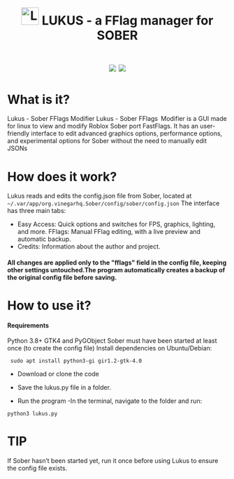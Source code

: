 <!DOCTYPE html>
<html lang="en">
<head>
    <meta charset="UTF-8">
    <meta name="viewport" content="width=device-width, initial-scale=1.0">
</head>
<body>
    <h1 align="center">
        <img src="https://i.postimg.cc/KYg2SKGf/59a711a4-5083-43ac-a1fd-216876fba3e2-removalai-preview.png" width="40" alt="Logo"/> 
         LUKUS - a FFlag manager for SOBER
    </h1>
 <!DOCTYPE html>
<html lang="en">
<head>
    <meta charset="UTF-8">
    <meta name="viewport" content="width=device-width, initial-scale=1.0">
</head>
<body>
    <h1 align="center">
        <img src="https://i.ibb.co/yBM2GKZ2/Captura-de-tela-de-2025-05-31-18-23-09.png"/>
        <img src="https://i.ibb.co/Cp6fCPkm/Captura-de-tela-de-2025-05-31-18-23-15.png"/>
    </h1>
</body>
</html>

# What is it?

Lukus - Sober FFlags Modifier Lukus - Sober FFlags Modifier is a GUI made for linux to view and modify Roblox Sober port FastFlags. It has an user-friendly interface to edit advanced graphics options, performance options, and experimental options for Sober without the need to manually edit JSONs

# How does it work?

Lukus reads and edits the config.json file from Sober, located at `~/.var/app/org.vinegarhq.Sober/config/sober/config.json`
The interface has three main tabs:

- Easy Access: Quick options and switches for FPS, graphics, lighting, and more.
FFlags: Manual FFlag editing, with a live preview and automatic backup.
- Credits: Information about the author and project.
#### All changes are applied only to the "fflags" field in the config file, keeping other settings untouched.The program automatically creates a backup of the original config file before saving.

# How to use it?

#### Requirements

Python 3.8+
GTK4 and PyGObject
Sober must have been started at least once (to create the config file)
Install dependencies on Ubuntu/Debian:

```
 sudo apt install python3-gi gir1.2-gtk-4.0
```
- Download or clone the code
- Save the lukus.py file in a folder.

- Run the program
-In the terminal, navigate to the folder and run:
```
python3 lukus.py
```
# TIP

If Sober hasn’t been started yet, run it once before using Lukus to ensure the config file exists.



